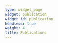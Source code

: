```yaml
---
type: widget_page
widget: publication
widget_id: publication
headless: true
weight: 4
title: Publications
---
```


